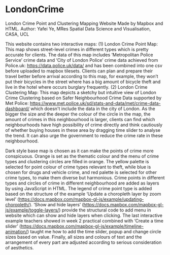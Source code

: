 # LondonCrime
London Crime Point and Clustering Mapping Website Made by Mapbox and HTML.
Author: Yafei Ye, MRes Spatial Data Science and Visualisation, CASA, UCL

This website contains two interactive maps:
(1)	London Crime Point Map: This map shows street-level crimes in different types which is pretty accurate for clients. The data of this map includes ‘Metropolitan Police Service’ crime data and ‘City of London Police’ crime data achieved from Police.uk: https://data.police.uk/data/ and has been combined into one csv before uploaded to mapbox tilesets. Clients can plan and prepare their travel better before arrival according to this map, for example, they won’t put their bicycles in the street where has a big amount of bicycle theft and live in the hotel where occurs burglary frequently.
(2)	London Crime Clustering Map: This map depicts a sketchy but intuitive view of London Crime Clustering based on Safer Neighbourhood Crime Data supported by Met Police: https://www.met.police.uk/sd/stats-and-data/met/crime-data-dashboard/ which doesn't include the data in the city of London. As the bigger the size and the deeper the colour of the circle in the map, the amount of crimes in this neighbourhood is larger, clients can find which neighbourhoods have high possibility of crime directly and think cautiously of whether buying houses in these area by dragging time slider to analyse the trend. It can also urge the government to reduce the crime rate in these neighbourhood.

Dark style base map is chosen as it can make the points of crime more conspicuous. Orange is set as the thematic colour and the menu of crime types and clustering circles are filled in orange. The yellow palette is selected for point colour of crime types relevant to theft, while blue is chosen for drugs and vehicle crime, and red palette is selected for other crime types, to make them diverse but harmonious. Crime points in different types and circles of crime in different neighbourhood are added as layers by using JavaScript in HTML. The legend of crime point type is added based on the structure of the example ‘Update a choropleth layer by zoom level’ (https://docs.mapbox.com/mapbox-gl-js/example/updating-choropleth/). ‘Show and hide layers’ (https://docs.mapbox.com/mapbox-gl-js/example/toggle-layers/) provide the structural code to add menu in website which can show and hide layers when clicking. The last interactive example teachers showed in week 2 practical combined with ‘Create a time slider’ (https://docs.mapbox.com/mapbox-gl-js/example/timeline-animation/) taught me how to add the time slider, popup and change circle sizes based on value. Finally, all sizes and colours of text and the arrangement of every part are adjusted according to serious consideration of aesthetics.
